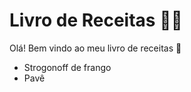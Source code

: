 # Livro de Receitas :woman_cook:

Olá! Bem vindo ao meu livro de receitas :wave:



- Strogonoff de frango
- Pavê
